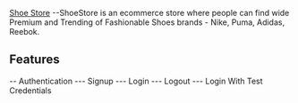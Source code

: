[Shoe Store](https://shoe-store-g6nv.vercel.app/)
--ShoeStore is an ecommerce store where people can find wide Premium and Trending of Fashionable Shoes brands  - Nike, Puma, Adidas, Reebok.

## Features
-- Authentication
--- Signup
--- Login 
--- Logout 
--- Login With Test Credentials
